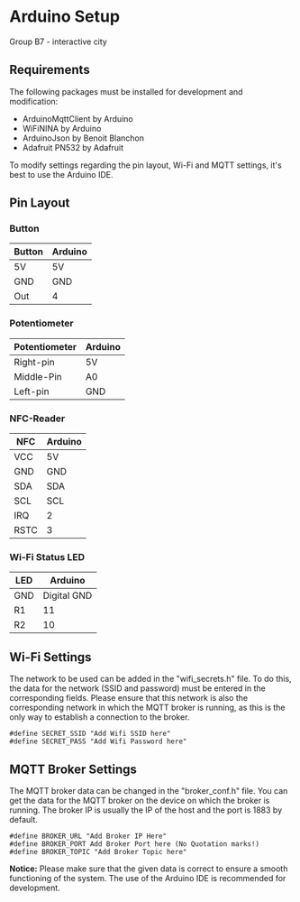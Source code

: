 # Arduino Setup

Group B7 - interactive city

## Requirements

The following packages must be installed for development and modification:

- ArduinoMqttClient by Arduino
- WiFiNINA by Arduino
- ArduinoJson by Benoit Blanchon
- Adafruit PN532 by Adafruit

To modify settings regarding the pin layout, Wi-Fi and MQTT settings, it's best to use the Arduino IDE.

## Pin Layout

### Button

| Button | Arduino |
| ------ | ------- |
| 5V     | 5V      |
| GND    | GND     |
| Out    | 4       |

### Potentiometer

| Potentiometer | Arduino |
| ------------- | ------- |
| Right-pin     | 5V      |
| Middle-Pin    | A0      |
| Left-pin      | GND     |

### NFC-Reader

| NFC  | Arduino |
| ---- | ------- |
| VCC  | 5V      |
| GND  | GND     |
| SDA  | SDA     |
| SCL  | SCL     |
| IRQ  | 2       |
| RSTC | 3       |

### Wi-Fi Status LED

| LED | Arduino     |
| --- | ----------- |
| GND | Digital GND |
| R1  | 11          |
| R2  | 10          |

## Wi-Fi Settings

The network to be used can be added in the "wifi_secrets.h" file. To do this, the data for the network (SSID and password) must be entered in the corresponding fields. Please ensure that this network is also the corresponding network in which the MQTT broker is running, as this is the only way to establish a connection to the broker.

```
#define SECRET_SSID "Add Wifi SSID here"
#define SECRET_PASS "Add Wifi Password here"
```

## MQTT Broker Settings

The MQTT broker data can be changed in the "broker_conf.h" file. You can get the data for the MQTT broker on the device on which the broker is running. The broker IP is usually the IP of the host and the port is 1883 by default.

```
#define BROKER_URL "Add Broker IP Here"
#define BROKER_PORT Add Broker Port here (No Quotation marks!)
#define BROKER_TOPIC "Add Broker Topic here"
```

**Notice:** Please make sure that the given data is correct to ensure a smooth functioning of the system. The use of the Arduino IDE is recommended for development.
